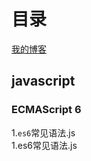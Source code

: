 # 目录
[我的博客](http://www.baidu.com) 
## javascript<br>
### ECMAScript 6<br>
1.`es6`常见语法.js<br>
1.es6常见语法.js

